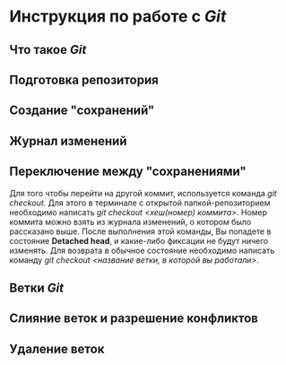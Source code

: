 # Инструкция по работе с *Git*

## Что такое *Git*

## Подготовка репозитория

## Создание "сохранений"

## Журнал изменений

## Переключение между "сохранениями"
Для того чтобы перейти на другой коммит, используется команда *git checkout*. Для этого в терминале с открытой папкой-репозиторием необходимо написать *git checkout <хеш(номер) коммита>*. Номер коммита можно взять из журнала изменений, о котором было рассказано выше. После выполнения этой команды, Вы попадете в состояние **Detached head**, и какие-либо фиксации не будут ничего изменять. Для возврата в обычное состояние необходимо написать команду *git checkout <название ветки, в которой вы работали>*.


## Ветки *Git*

## Слияние веток и разрешение конфликтов

## Удаление веток

##